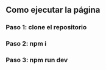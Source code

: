 ## Como ejecutar la página 
### Paso 1: clone el repositorio 
### Paso 2: npm i 
### Paso 3: npm run dev

